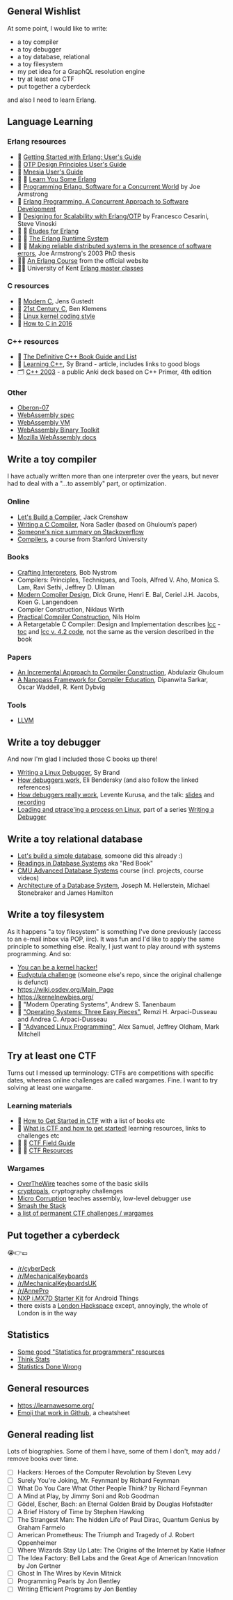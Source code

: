 ## General Wishlist

At some point, I would like to write:

- a toy compiler
- a toy debugger
- a toy database, relational
- a toy filesystem
- my pet idea for a GraphQL resolution engine
- try at least one CTF
- put together a cyberdeck 

and also I need to learn Erlang.

## Language Learning

### Erlang resources

- :link: [Getting Started with Erlang: User's Guide](http://erlang.org/doc/getting_started/users_guide.html)
- :link: [OTP Design Principles User's Guide](http://erlang.org/doc/design_principles/users_guide.html)
- :link: [Mnesia User's Guide](http://erlang.org/doc/apps/mnesia/users_guide.html)
- :book: :link: [Learn You Some Erlang](https://learnyousomeerlang.com/content)
- :book: [Programming Erlang. Software for a Concurrent World](http://shop.oreilly.com/product/9781937785536.do) by Joe Armstrong
- :book: [Erlang Programming. A Concurrent Approach to Software Development](http://shop.oreilly.com/product/9780596518189.do) 
- :book: [Designing for Scalability with Erlang/OTP](http://shop.oreilly.com/product/0636920024149.do) by Francesco Cesarini, Steve Vinoski
- :book: :link: [Études for Erlang](https://github.com/oreillymedia/etudes-for-erlang)
- :book: :link: [The Erlang Runtime System](https://blog.stenmans.org/theBeamBook/)
- :notebook: :link: [Making reliable distributed systems in the presence of software errors](https://erlang.org/download/armstrong_thesis_2003.pdf), Joe Armstrong's 2003 PhD thesis
- :woman_student: [An Erlang Course](https://www.erlang.org/course) from the official website
- :woman_student: University of Kent [Erlang master classes](https://www.cs.kent.ac.uk/ErlangMasterClasses/)

### C resources

- :book: [Modern C](https://modernc.gforge.inria.fr/), Jens Gustedt
- :book: [21st Century C](http://shop.oreilly.com/product/0636920025108.do), Ben Klemens
- :link: [Linux kernel coding style](https://www.kernel.org/doc/html/latest/process/coding-style.html)
- :link: [How to C in 2016](https://matt.sh/howto-c)

### C++ resources

- :link: [The Definitive C++ Book Guide and List](https://stackoverflow.com/questions/388242/the-definitive-c-book-guide-and-list)
- :link: [Learning C++](https://blog.tartanllama.xyz/learning-cpp/), Sy Brand - article, includes links to good blogs
- :card_index_dividers: [C++ 2003](https://ankiweb.net/shared/info/1219517843) - a public Anki deck based on C++ Primer, 4th edition

### Other

- [Oberon-07](https://inf.ethz.ch/personal/wirth/Oberon/Oberon07.Report.pdf)
- [WebAssembly spec](https://webassembly.github.io/spec/)
- [WebAssembly VM](https://github.com/WAVM/WAVM/)
- [WebAssembly Binary Toolkit](https://github.com/WebAssembly/wabt)
- [Mozilla WebAssembly docs](https://developer.mozilla.org/en-US/docs/WebAssembly)

## Write a toy compiler

I have actually written more than one interpreter over the years, but never had to deal with a "...to assembly" part, or optimization.

### Online

- [Let's Build a Compiler](https://compilers.iecc.com/crenshaw/), Jack Crenshaw
- [Writing a C Compiler](https://norasandler.com/archive/), Nora Sadler (based on Ghuloum’s paper)
- [Someone's nice summary on Stackoverflow](https://softwareengineering.stackexchange.com/a/165558)
- [Compilers](https://lagunita.stanford.edu/courses/Engineering/Compilers/Fall2014/about), a course from Stanford University

### Books

- [Crafting Interpreters](https://craftinginterpreters.com/), Bob Nystrom
- Compilers: Principles, Techniques, and Tools, Alfred V. Aho, Monica S. Lam, Ravi Sethi, Jeffrey D. Ullman
- [Modern Compiler Design](https://dickgrune.com/Books/MCD_2nd_Edition/), Dick Grune, Henri E. Bal, Ceriel J.H. Jacobs, Koen G. Langendoen
- Compiler Construction, Niklaus Wirth
- [Practical Compiler Construction](http://www.t3x.org/reload/index.html), Nils Holm
- A Retargetable C Compiler: Design and Implementation describes [lcc](https://sites.google.com/site/lccretargetablecompiler/) - [toc](https://sites.google.com/site/lccretargetablecompiler/toc) and [lcc v. 4.2 code](https://github.com/drh/lcc), not the same as the version described in the book

### Papers

- [An Incremental Approach to Compiler Construction](http://scheme2006.cs.uchicago.edu/11-ghuloum.pdf), Abdulaziz Ghuloum
- [A Nanopass Framework for Compiler Education](https://www.semanticscholar.org/paper/A-Nanopass-Framework-for-Compiler-Education%E2%88%97-Sarkar-Waddell/ef63ccac82166f1062b05c79c00e8930c191307a), Dipanwita Sarkar, Oscar Waddell, R. Kent Dybvig

### Tools

- [LLVM](https://llvm.org)

## Write a toy debugger

And now I'm glad I included those C books up there!

- [Writing a Linux Debugger](https://blog.tartanllama.xyz/posts/), Sy Brand
- [How debuggers work](https://eli.thegreenplace.net/tag/debuggers), Eli Bendersky (and also follow the linked references)
- [How debuggers really work](https://github.com/levex/debugger-talk/blob/master/article_opensourcecom/article.md), Levente Kurusa, and the talk: [slides](https://github.com/levex/debugger-talk/tree/master/talk) and [recording](https://archive.org/details/lca2018-Lets_write_a_Debugger)
- [Loading and ptrace'ing a process on Linux](http://system.joekain.com/2015/06/08/debugger.html), part of a series [Writing a Debugger](http://system.joekain.com/debugger/)

## Write a toy relational database

- [Let's build a simple database](https://cstack.github.io/db_tutorial/), someone did this already :)
- [Readings in Database Systems](http://www.redbook.io) aka "Red Book"
- [CMU Advanced Database Systems](https://15445.courses.cs.cmu.edu/fall2019/) course (incl. projects, course videos)
- [Architecture of a Database System](https://dsf.berkeley.edu/papers/fntdb07-architecture.pdf), Joseph M. Hellerstein, Michael Stonebraker and James Hamilton

## Write a toy filesystem

As it happens "a toy filesystem" is something I've done previously (access to an e-mail inbox via POP, iirc). It was fun and I'd like to apply the same principle to something else. Really, I just want to play around with systems programming. And so:

- [You can be a kernel hacker!](https://jvns.ca/blog/2014/09/18/you-can-be-a-kernel-hacker/)
- [Eudyptula challenge](https://github.com/agelastic/eudyptula) (someone else's repo, since the original challenge is defunct)
- https://wiki.osdev.org/Main_Page
- https://kernelnewbies.org/
- :book: "Modern Operating Systems", Andrew S. Tanenbaum
- :book: ["Operating Systems: Three Easy Pieces"](http://pages.cs.wisc.edu/~remzi/OSTEP/), Remzi H. Arpaci-Dusseau and Andrea C. Arpaci-Dusseau
- :book: ["Advanced Linux Programming"](https://www.oreilly.com/library/view/advanced-linux-programming/0735710430/), Alex Samuel, Jeffrey Oldham, Mark Mitchell

## Try at least one CTF

Turns out I messed up terminology: CTFs are competitions with specific dates, whereas online challenges are called wargames. Fine. I want to try solving at least one wargame.

### Learning materials

- :link: [How to Get Started in CTF](https://www.endgame.com/blog/technical-blog/how-get-started-ctf) with a list of books etc
- :link: [What is CTF and how to get started!](https://dev.to/atan/what-is-ctf-and-how-to-get-started-3f04) learning resources, links to challenges etc
- :book: :link: [CTF Field Guide](https://trailofbits.github.io/ctf/)
- :book: :link: [CTF Resources](https://ctfs.github.io/resources/)

### Wargames

- [OverTheWire](https://overthewire.org/wargames/) teaches some of the basic skills
- [cryptopals](https://cryptopals.com/), cryptography challenges
- [Micro Corruption](https://microcorruption.com/login) teaches assembly, low-level debugger use
- [Smash the Stack](http://smashthestack.org/wargames.html)
- [a list of permanent CTF challenges / wargames](http://captf.com/practice-ctf/)

## Put together a cyberdeck

:sob::point_right::pound:

- [/r/cyberDeck](https://www.reddit.com/r/cyberDeck/)
- [/r/MechanicalKeyboards](https://www.reddit.com/r/MechanicalKeyboards/)
- [/r/MechanicalKeyboardsUK](https://www.reddit.com/r/MechanicalKeyboardsUK/)
- [/r/AnnePro](https://www.reddit.com/r/AnnePro/)
- [NXP i.MX7D Starter Kit](https://shop.technexion.com/pico-pi-imx7-startkit-rainbow-hat.html) for Android Things
- there exists a [London Hackspace](https://london.hackspace.org.uk/) except, annoyingly, the whole of London is in the way

## Statistics

- [Some good "Statistics for programmers" resources](https://jvns.ca/blog/2017/04/17/statistics-for-programmers/)
- [Think Stats](https://greenteapress.com/thinkstats/)
- [Statistics Done Wrong](https://www.statisticsdonewrong.com/)

## 

## General resources

- https://learnawesome.org/
- [Emoji that work in Github](https://github.com/ikatyang/emoji-cheat-sheet/blob/master/README.md), a cheatsheet

## General reading list

Lots of biographies. Some of them I have, some of them I don't, may add / remove books over time.

- [ ] Hackers: Heroes of the Computer Revolution by Steven Levy
- [ ] Surely You're Joking, Mr. Feynman! by Richard Feynman
- [ ] What Do You Care What Other People Think? by Richard Feynman
- [ ] A Mind at Play, by Jimmy Soni and Rob Goodman
- [ ] Gödel, Escher, Bach: an Eternal Golden Braid by Douglas Hofstadter
- [ ] A Brief History of Time by Stephen Hawking
- [ ] The Strangest Man: The hidden Life of Paul Dirac, Quantum Genius by Graham Farmelo
- [ ] American Prometheus: The Triumph and Tragedy of J. Robert Oppenheimer
- [ ] Where Wizards Stay Up Late: The Origins of the Internet by Katie Hafner
- [ ] The Idea Factory: Bell Labs and the Great Age of American Innovation by Jon Gertner
- [ ] Ghost In The Wires by Kevin Mitnick
- [ ] Programming Pearls by Jon Bentley
- [ ] Writing Efficient Programs by Jon Bentley